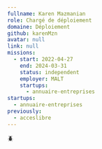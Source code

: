 ```yaml
---
fullname: Karen Mazmanian
role: Chargé de déploiement
domaine: Déploiement
github: karenMzn
avatar: null
link: null
missions:
  - start: 2022-04-27
    end: 2024-03-31
    status: independent
    employer: MALT
    startups:
      - annuaire-entreprises
startups:
  - annuaire-entreprises
previously:
  - acceslibre
---
```

🪲